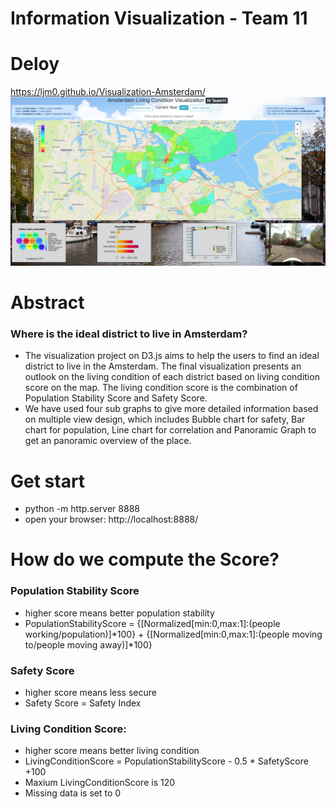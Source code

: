 # Information Visualization - Team 11

# Deloy
https://ljm0.github.io/Visualization-Amsterdam/
![avatar](Amsterdam.png)

# Abstract
### Where is the ideal district to live in Amsterdam?
- The visualization project on D3.js aims to help the users to find an ideal district to live in the Amsterdam. The final visualization presents an outlook on the living condition of each district based on living condition score on the map. The living condition score is the combination of Population Stability Score and Safety Score.
- We have used four sub graphs to give more detailed information based on multiple view design, which includes Bubble chart for safety, Bar chart for population, Line chart for correlation and Panoramic Graph to get an panoramic overview of the place.

# Get start
- python -m http.server 8888
- open your browser: http://localhost:8888/

# How do we compute the Score?
### Population Stability Score
- higher score means better population stability
- PopulationStabilityScore = {[Normalized[min:0,max:1]:(people working/population)]*100} + {[Normalized[min:0,max:1]:(people moving to/people moving away)]*100}

### Safety Score
- higher score means less secure
- Safety Score = Safety Index

### Living Condition Score:
- higher score means better living condition
- LivingConditionScore = PopulationStabilityScore - 0.5 * SafetyScore +100
- Maxium LivingConditionScore is 120
- Missing data is set to 0
